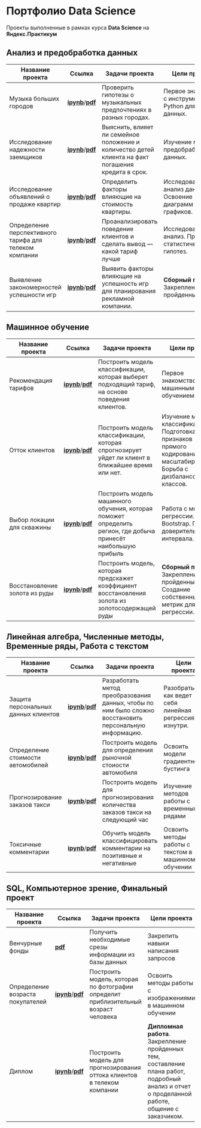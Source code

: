 # Портфолио Data Science
 
Проекты выполненные в рамках курса **Data Science** на **Яндекс.Практикум**

## Анализ и предобработка данных


Название проекта|Ссылка|Задачи проекта|Цели проекта|Стек технологий
-|-|-|-|-
Музыка больших городов | [**ipynb**](ipynb/s_01_project_music_big_city.ipynb)/[**pdf**](pdf/s_01_project_music_big_city.pdf)|Проверить гипотезы о музыкальных предпочтениях в разных городах. | Первое знакомство с инструментарием Python для анализа данных. | **`pandas`**
Исследование надежности заемщиков | [**ipynb**](ipynb/s_02_project_investigation_of_the_reliability.ipynb)/[**pdf**](pdf/s_02_project_investigation_of_the_reliability.pdf)|Выяснить, влияет ли семейное положение и количество детей клиента на факт погашения кредита в срок.|Изучение методов предобработки данных. | **`pandas`**
Исследование объявлений о продаже квартир | [**ipynb**](ipynb/s_03_project_research_sale_house.ipynb)/[**pdf**](pdf/s_03_project_research_sale_house.pdf)|Определить факторы влияющие на стоимость квартиры.|Исследовательский анализ данных. Освоение диаграмм и графиков. | **`matplotlib`, `pandas`**
Определение перспективного тарифа для телеком компании | [**ipynb**](ipynb/s_04_project_tariff_telecom.ipynb)/[**pdf**](pdf/s_04_project_tariff_telecom.pdf)|Проанализировать поведение клиентов и сделать вывод — какой тариф лучше|Исследовательский анализ. Проверка статистических гипотез. | **`scipy`, `matplotlib`, `numpy`, `pandas`**
Выявление закономерностей успешности игр | [**ipynb**](ipynb/s_05_combined-project_games.ipynb)/[**pdf**](pdf/s_05_combined-project_games.pdf)|Выявить факторы влияющие на успешность игр для планирования рекламной компании. |**Сборный проект**. Закрепление пройденных тем. | **`scipy`, `matplotlib`, `numpy`, `pandas`**





## Машинное обучение

Название проекта|Ссылка|Задачи проекта|Цели проекта|Стек технологий
-|-|-|-|-
Рекомендация тарифов | [**ipynb**](ipynb/s_06_project_recommend_tariffs.ipynb)/[**pdf**](pdf/s_06_project_recommend_tariffs.pdf)|Построить модель классификации, которая выберет подходящий тариф, на основе поведения клиентов.|Первое знакомство с машинным обучением. | **`sklearn`**, **`matplotlib`**, **`pandas`**
Отток клиентов | [**ipynb**](ipynb/s_07_project_customer_outflow.ipynb)/[**pdf**](pdf/s_07_project_customer_outflow.pdf)|Построить модель классификации, которая спрогнозирует уйдет ли клиент в ближайшее время или нет.|Изучение метрик классификации. Подготовка признаков (техника прямого кодирования / масштабирование). Борьба с дизбалансом классов. | **`sklearn`, `matplotlib`, `pandas`**
Выбор локации для скважины | [**ipynb**](ipynb/s_08_project_location_for_the_well.ipynb)/[**pdf**](pdf/s_08_project_location_for_the_well.pdf)|Построить модель машинного обучения, которая поможет определить регион, где добыча принесёт наибольшую прибыль|Работа с моделями регрессии. Техника Bootstrap. Поиск доверительного интервала. | **`sklearn`, `numpy`, `pandas`**
Восстановление золота из руды | [**ipynb**](ipynb/s_09_combined_project_gold.ipynb)/[**pdf**](pdf/s_09_combined_project_gold.pdf)|Построить модель, которая предскажет коэффициент восстановления золота из золотосодержащей руды|**Сборный проект**. Закрепление пройденных тем. Создание собственных метрик для регрессии. | **`sklearn`, `matplotlib`, `numpy`, `pandas`**

## Линейная алгебра, Численные методы, Временные ряды, Работа с текстом

Название проекта|Ссылка|Задачи проекта|Цели проекта|Стек технологий
-|-|-|-|-
Защита персональных данных клиентов | [**ipynb**](ipynb/s_10_project_protection_of_personal_data.ipynb)/[**pdf**](pdf/s_10_project_protection_of_personal_data.pdf)|Разработать метод преобразования данных, чтобы по ним было сложно восстановить персональную информацию.|Разобраться, как ведет себя линейная регрессия изнутри. | **`numpy`, `sklearn`, `pandas`**
Определение стоимости автомобилей | [**ipynb**](ipynb/s_11_project_cost_of_the_car.ipynb)/[**pdf**](pdf/s_11_project_cost_of_the_car.pdf)|Построить модель для определения рыночной стоиости автомобиля| Освоить модели градиентного бустинга | **`lightgbm`, `xgboost`, `catboost`**
Прогнозирование заказов такси | [**ipynb**](ipynb/s_12_project_taxi_orders.ipynb)/[**pdf**](pdf/s_12_project_taxi_orders.pdf)|Построить модель для прогнозирования количества заказов такси на следующий час|Изучение методов работы с временными рядами | **`TimeSeriesSplit`, `seasonal_decompose`**
Токсичные комментарии | [**ipynb**](ipynb/s_13_project_toxic_comments.ipynb)/[**pdf**](pdf/s_13_project_toxic_comments.pdf)|Обучить модель классифицировать комментарии на позитивные и негативные|Освоить методы работы с текстом в машинном обучении | **`nltk`, `re`, `TfidfVectorizer`**

## SQL, Компьютерное зрение, Финальный проект

Название проекта|Ссылка|Задачи проекта|Цели проекта|Стек технологий
-|-|-|-|-
Венчурные фонды | [**pdf**](pdf/s_14_project_sql.pdf)|Получить необходимые срезы информации из базы данных|Закрепить навыки написания запросов | **`SQL`**
Определение возраста покупателей | [**ipynb**](ipynb/s_15_project_age_of_buyers.ipynb)/[**pdf**](pdf/s_15_project_age_of_buyers.pdf)|Построить модель, которая по фотографии определит приблизительный возраст человека| Освоить методы работы с изображениями в машинном обучении | **`tensorflow`, `keras`**
Диплом | [**ipynb**](ipynb/s_17_final_project.ipynb)/[**pdf**](pdf/s_17_final_project.pdf)|Построить модель для прогнозирования оттока клиентов в телеком компании|**Дипломная работа**. Закрепление пройденных тем, составление плана работ, подробный анализ и отчет о проделанной работе, общение с заказчиком. | **`SoftSkills`**